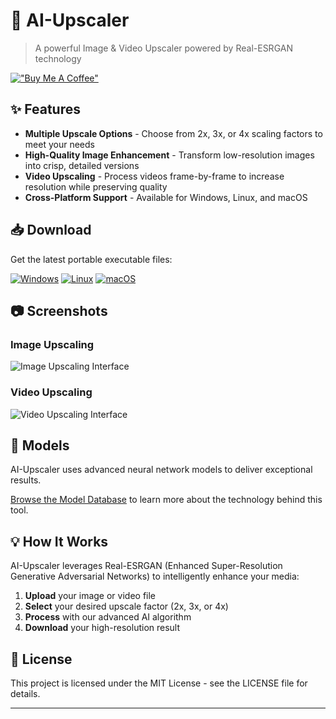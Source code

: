 # 🚀 AI-Upscaler

> A powerful Image & Video Upscaler powered by Real-ESRGAN technology

[!["Buy Me A Coffee"](https://www.buymeacoffee.com/assets/img/custom_images/orange_img.png)](https://www.buymeacoffee.com/prongbang)

## ✨ Features

- **Multiple Upscale Options** - Choose from 2x, 3x, or 4x scaling factors to meet your needs
- **High-Quality Image Enhancement** - Transform low-resolution images into crisp, detailed versions
- **Video Upscaling** - Process videos frame-by-frame to increase resolution while preserving quality
- **Cross-Platform Support** - Available for Windows, Linux, and macOS

## 📥 Download

Get the latest portable executable files:

[![Windows](https://img.shields.io/badge/Windows-0078D6?style=for-the-badge&logo=windows&logoColor=white)](https://github.com/prongbang/ai-upscaler/releases/tag/0.1.1)
[![Linux](https://img.shields.io/badge/Linux-FCC624?style=for-the-badge&logo=linux&logoColor=black)](https://github.com/prongbang/ai-upscaler/releases/tag/0.1.1)
[![macOS](https://img.shields.io/badge/macOS-000000?style=for-the-badge&logo=apple&logoColor=white)](https://github.com/prongbang/ai-upscaler/releases/tag/0.1.1)

## 📷 Screenshots

### Image Upscaling
![Image Upscaling Interface](screenshots/img.png)

### Video Upscaling
![Video Upscaling Interface](screenshots/img_1.png)

## 🧠 Models

AI-Upscaler uses advanced neural network models to deliver exceptional results.

[Browse the Model Database](https://upscale.wiki/wiki/Model_Database) to learn more about the technology behind this tool.

## 💡 How It Works

AI-Upscaler leverages Real-ESRGAN (Enhanced Super-Resolution Generative Adversarial Networks) to intelligently enhance your media:

1. **Upload** your image or video file
2. **Select** your desired upscale factor (2x, 3x, or 4x)
3. **Process** with our advanced AI algorithm
4. **Download** your high-resolution result

## 📄 License

This project is licensed under the MIT License - see the LICENSE file for details.

---
